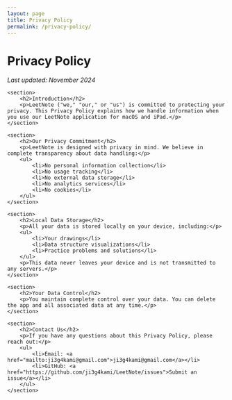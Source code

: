 ```yaml
---
layout: page
title: Privacy Policy
permalink: /privacy-policy/
---
```


<div class="privacy-content">
    <h1>Privacy Policy</h1>
    <p class="last-updated"><em>Last updated: November 2024</em></p>

    <section>
        <h2>Introduction</h2>
        <p>LeetNote ("we," "our," or "us") is committed to protecting your privacy. This Privacy Policy explains how we handle information when you use our LeetNote application for macOS and iPad.</p>
    </section>

    <section>
        <h2>Our Privacy Commitment</h2>
        <p>LeetNote is designed with privacy in mind. We believe in complete transparency about data handling:</p>
        <ul>
            <li>No personal information collection</li>
            <li>No usage tracking</li>
            <li>No external data storage</li>
            <li>No analytics services</li>
            <li>No cookies</li>
        </ul>
    </section>

    <section>
        <h2>Local Data Storage</h2>
        <p>All your data is stored locally on your device, including:</p>
        <ul>
            <li>Your drawings</li>
            <li>Data structure visualizations</li>
            <li>Practice problems and solutions</li>
        </ul>
        <p>This data never leaves your device and is not transmitted to any servers.</p>
    </section>

    <section>
        <h2>Your Data Control</h2>
        <p>You maintain complete control over your data. You can delete the app and all associated data at any time.</p>
    </section>

    <section>
        <h2>Contact Us</h2>
        <p>If you have any questions about this Privacy Policy, please reach out:</p>
        <ul>
            <li>Email: <a href="mailto:ji3g4kami@gmail.com">ji3g4kami@gmail.com</a></li>
            <li>GitHub: <a href="https://github.com/ji3g4kami/LeetNote/issues">Submit an issue</a></li>
        </ul>
    </section>
</div>